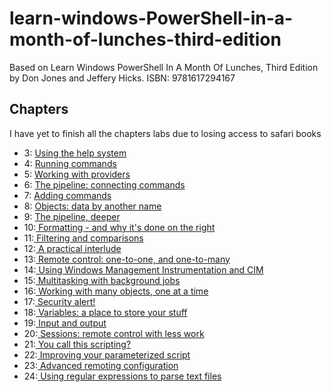 # learn-windows-PowerShell-in-a-month-of-lunches-third-edition
Based on Learn Windows PowerShell In A Month Of Lunches, Third Edition by Don Jones and Jeffery Hicks. ISBN: 9781617294167

## Chapters

I have yet to finish all the chapters labs due to losing access to safari books

- 3: [Using the help system](https://github.com/martinRibotDeBressac/learn-windows-PowerShell-in-a-month-of-lunches-third-edition/blob/master/chapter-3.md)
- 4: [Running commands](https://github.com/martinRibotDeBressac/learn-windows-PowerShell-in-a-month-of-lunches-third-edition/blob/master/chapter-4.md)
- 5: [Working with providers](https://github.com/martinRibotDeBressac/learn-windows-PowerShell-in-a-month-of-lunches-third-edition/blob/master/chapter-5.md)
- 6: [The pipeline: connecting commands](https://github.com/martinRibotDeBressac/learn-windows-PowerShell-in-a-month-of-lunches-third-edition/blob/master/chapter-6.md)
- 7: [Adding commands](https://github.com/martinRibotDeBressac/learn-windows-PowerShell-in-a-month-of-lunches-third-edition/blob/master/chapter-7.md)
- 8: [Objects: data by another name](https://github.com/martinRibotDeBressac/learn-windows-PowerShell-in-a-month-of-lunches-third-edition/blob/master/chapter-8.md)
- 9: [The pipeline, deeper](https://github.com/martinRibotDeBressac/learn-windows-PowerShell-in-a-month-of-lunches-third-edition/blob/master/chapter-9.md)
- 10:[ Formatting - and why it's done on the right](https://github.com/martinRibotDeBressac/learn-windows-PowerShell-in-a-month-of-lunches-third-edition/blob/master/chapter-10.md)
- 11:[ Filtering and comparisons](https://github.com/martinRibotDeBressac/learn-windows-PowerShell-in-a-month-of-lunches-third-edition/blob/master/chapter-11.md)
- 12:[ A practical interlude](https://github.com/martinRibotDeBressac/learn-windows-PowerShell-in-a-month-of-lunches-third-edition/blob/master/chapter-12.md)
- 13:[ Remote control: one-to-one, and one-to-many](https://github.com/martinRibotDeBressac/learn-windows-PowerShell-in-a-month-of-lunches-third-edition/blob/master/chapter-13.md)
- 14:[ Using Windows Management Instrumentation and CIM](https://github.com/martinRibotDeBressac/learn-windows-PowerShell-in-a-month-of-lunches-third-edition/blob/master/chapter-14.md)
- 15:[ Multitasking with background jobs](https://github.com/martinRibotDeBressac/learn-windows-PowerShell-in-a-month-of-lunches-third-edition/blob/master/chapter-15.md)
- 16:[ Working with many objects, one at a time](https://github.com/martinRibotDeBressac/learn-windows-PowerShell-in-a-month-of-lunches-third-edition/blob/master/chapter-16.md)
- 17:[ Security alert!](https://github.com/martinRibotDeBressac/learn-windows-PowerShell-in-a-month-of-lunches-third-edition/blob/master/chapter-17.md)
- 18:[ Variables: a place to store your stuff](https://github.com/martinRibotDeBressac/learn-windows-PowerShell-in-a-month-of-lunches-third-edition/blob/master/chapter-18.md)
- 19:[ Input and output](https://github.com/martinRibotDeBressac/learn-windows-PowerShell-in-a-month-of-lunches-third-edition/blob/master/chapter-19.md)
- 20:[ Sessions: remote control with less work](https://github.com/martinRibotDeBressac/learn-windows-PowerShell-in-a-month-of-lunches-third-edition/blob/master/chapter-20.md)
- 21:[ You call this scripting?](https://github.com/martinRibotDeBressac/learn-windows-PowerShell-in-a-month-of-lunches-third-edition/blob/master/chapter-21.md)
- 22:[ Improving your parameterized script](https://github.com/martinRibotDeBressac/learn-windows-PowerShell-in-a-month-of-lunches-third-edition/blob/master/chapter-22.md)
- 23:[ Advanced remoting configuration](https://github.com/martinRibotDeBressac/learn-windows-PowerShell-in-a-month-of-lunches-third-edition/blob/master/chapter-23.md)
- 24:[ Using regular expressions to parse text files](https://github.com/martinRibotDeBressac/learn-windows-PowerShell-in-a-month-of-lunches-third-edition/blob/master/chapter-24.md)